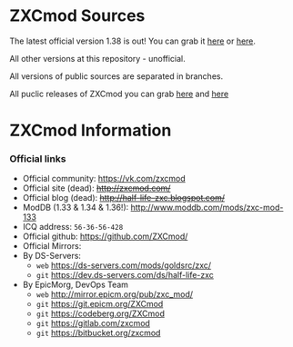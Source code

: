 # ZXCmod Sources

The latest official version 1.38 is out! You can grab it [here](https://github.com/ZXCmod/ZXCmod/releases/tag/1.38) or [here](https://www.moddb.com/mods/zxc-mod-133/downloads/zxc-mod-138). 

All other versions at this repository - unofficial.

All versions of public sources are separated in branches. 

All puclic releases of ZXCmod you can grab [here](https://github.com/ZXCmod/ZXCmod/releases) and [here](http://mirror.epicm.org/pub/zxc_mod/)

# ZXCmod Information

### Official links

  - Official community: https://vk.com/zxcmod
  - Official site (dead): ~~http://zxcmod.com/~~
  - Official blog (dead): ~~http://half-life-zxc.blogspot.com/~~
  - ModDB (1.33 & 1.34 & 1.36!): http://www.moddb.com/mods/zxc-mod-133
  - ICQ address: `56-36-56-428`
  - Official github: https://github.com/ZXCmod/
  - Official Mirrors:
   - By DS-Servers:
     - `web` https://ds-servers.com/mods/goldsrc/zxc/
     - `git` https://dev.ds-servers.com/ds/half-life-zxc
   - By EpicMorg, DevOps Team 
     - `web` http://mirror.epicm.org/pub/zxc_mod/
     - `git` https://git.epicm.org/ZXCmod
     - `git` https://codeberg.org/ZXCmod
     - `git` https://gitlab.com/zxcmod
     - `git` https://bitbucket.org/zxcmod
